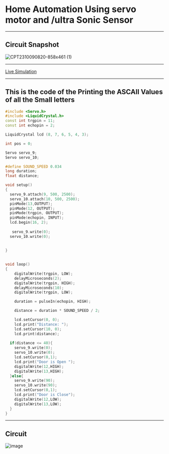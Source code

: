 # Home Automation Using servo motor and /ultra Sonic Sensor
_____

## Circuit Snapshot
![CPT2310090820-858x461 (1)](https://github.com/SatishKumar75/ardunio-nodemcu/assets/106571472/ac8a875c-72ea-49d3-9e4e-9f06ece63a36)

------

[Live Simulation](https://www.tinkercad.com/things/dNrWDXxohIY "https://www.tinkercad.com/things/dNrWDXxohIY")

-----

## This is the code of the Printing the ASCAII Values of all the Small letters
```c++
#include <Servo.h>
#include <LiquidCrystal.h>
const int trgpin = 11;
const int echopin = 2;

LiquidCrystal lcd (8, 7, 6, 5, 4, 3);

int pos = 0;

Servo servo_9;
Servo servo_10;

#define SOUND_SPEED 0.034
long duration;
float distance;

void setup()
{
  servo_9.attach(9, 500, 2500);
  servo_10.attach(10, 500, 2500);
  pinMode(13,OUTPUT);
  pinMode(12, OUTPUT);
  pinMode(trgpin, OUTPUT);
  pinMode(echopin, INPUT);
  lcd.begin(16, 2);
  
   servo_9.write(0);
  servo_10.write(0);
  
	
}
   

void loop()
{
 	digitalWrite(trgpin, LOW);
    delayMicroseconds(2);
    digitalWrite(trgpin, HIGH);
    delayMicroseconds(10);
    digitalWrite(trgpin, LOW);

    duration = pulseIn(echopin, HIGH);

    distance = duration * SOUND_SPEED / 2;

    lcd.setCursor(0, 0);
    lcd.print("Distance: ");
    lcd.setCursor(10, 0);
    lcd.print(distance);
  
  if(distance <= 40){
    servo_9.write(0);
    servo_10.write(0);
    lcd.setCursor(0,1);
    lcd.print("Door is Open ");
    digitalWrite(12,HIGH);
    digitalWrite(13,HIGH);
  }else{
    servo_9.write(90);
    servo_10.write(90);
    lcd.setCursor(0,1);
    lcd.print("Door is Close");
    digitalWrite(12,LOW);
    digitalWrite(13,LOW);
  }
}
```
------

## Circuit
![image](https://github.com/SatishKumar75/ardunio-nodemcu/assets/106571472/b90b86db-16c0-40cd-af26-1d10c6a93675)
